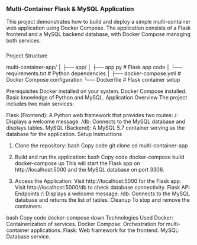<h3>Multi-Container Flask & MySQL Application</h3>
<p></p>This project demonstrates how to build and deploy a simple multi-container web application using Docker Compose. The application consists of a Flask frontend and a MySQL backend database, with Docker Compose managing both services.</p>

<h5></h5>Project Structure</h5>
<p></p>multi-container-app/
│
├── app/
│   ├── app.py               # Flask app code
│   └── requirements.txt      # Python dependencies
│
├── docker-compose.yml        # Docker Compose configuration
└── Dockerfile                # Flask container setup
</p>
Prerequisites
Docker installed on your system.
Docker Compose installed.
Basic knowledge of Python and MySQL.
Application Overview
The project includes two main services:

Flask (Frontend): A Python web framework that provides two routes:
/: Displays a welcome message.
/db: Connects to the MySQL database and displays tables.
MySQL (Backend): A MySQL 5.7 container serving as the database for the application.
Setup Instructions
1. Clone the repository:
bash
Copy code
git clone <repository-url>
cd multi-container-app
2. Build and run the application:
bash
Copy code
docker-compose build
docker-compose up
This will start the Flask app on http://localhost:5000 and the MySQL database on port 3306.

3. Access the Application:
Visit http://localhost:5000 for the Flask app.
Visit http://localhost:5000/db to check database connectivity.
Flask API Endpoints
/: Displays a welcome message.
/db: Connects to the MySQL database and returns the list of tables.
Cleanup
To stop and remove the containers:

bash
Copy code
docker-compose down
Technologies Used
Docker: Containerization of services.
Docker Compose: Orchestration for multi-container applications.
Flask: Web framework for the frontend.
MySQL: Database service.
